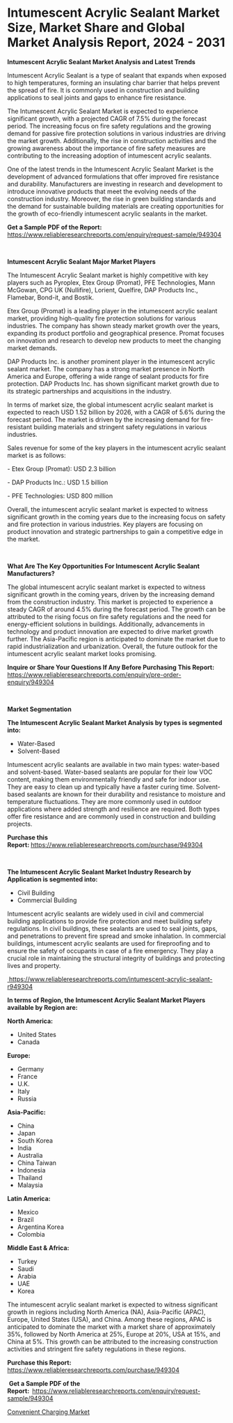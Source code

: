 <p><h1>Intumescent Acrylic Sealant Market Size, Market Share and Global Market Analysis Report, 2024 - 2031</h1></p><p><strong>Intumescent Acrylic Sealant Market Analysis and Latest Trends</strong></p>
<p><p>Intumescent Acrylic Sealant is a type of sealant that expands when exposed to high temperatures, forming an insulating char barrier that helps prevent the spread of fire. It is commonly used in construction and building applications to seal joints and gaps to enhance fire resistance.</p><p>The Intumescent Acrylic Sealant Market is expected to experience significant growth, with a projected CAGR of 7.5% during the forecast period. The increasing focus on fire safety regulations and the growing demand for passive fire protection solutions in various industries are driving the market growth. Additionally, the rise in construction activities and the growing awareness about the importance of fire safety measures are contributing to the increasing adoption of intumescent acrylic sealants.</p><p>One of the latest trends in the Intumescent Acrylic Sealant Market is the development of advanced formulations that offer improved fire resistance and durability. Manufacturers are investing in research and development to introduce innovative products that meet the evolving needs of the construction industry. Moreover, the rise in green building standards and the demand for sustainable building materials are creating opportunities for the growth of eco-friendly intumescent acrylic sealants in the market.</p></p>
<p><strong>Get a Sample PDF of the Report:&nbsp;</strong> <a href="https://www.reliableresearchreports.com/enquiry/request-sample/949304">https://www.reliableresearchreports.com/enquiry/request-sample/949304</a></p>
<p>&nbsp;</p>
<p><strong>Intumescent Acrylic Sealant Major Market Players</strong></p>
<p><p>The Intumescent Acrylic Sealant market is highly competitive with key players such as Pyroplex, Etex Group (Promat), PFE Technologies, Mann McGowan, CPG UK (Nullifire), Lorient, Quelfire, DAP Products Inc., Flamebar, Bond-it, and Bostik. </p><p>Etex Group (Promat) is a leading player in the intumescent acrylic sealant market, providing high-quality fire protection solutions for various industries. The company has shown steady market growth over the years, expanding its product portfolio and geographical presence. Promat focuses on innovation and research to develop new products to meet the changing market demands.</p><p>DAP Products Inc. is another prominent player in the intumescent acrylic sealant market. The company has a strong market presence in North America and Europe, offering a wide range of sealant products for fire protection. DAP Products Inc. has shown significant market growth due to its strategic partnerships and acquisitions in the industry.</p><p>In terms of market size, the global intumescent acrylic sealant market is expected to reach USD 1.52 billion by 2026, with a CAGR of 5.6% during the forecast period. The market is driven by the increasing demand for fire-resistant building materials and stringent safety regulations in various industries.</p><p>Sales revenue for some of the key players in the intumescent acrylic sealant market is as follows:</p><p>- Etex Group (Promat): USD 2.3 billion</p><p>- DAP Products Inc.: USD 1.5 billion</p><p>- PFE Technologies: USD 800 million</p><p>Overall, the intumescent acrylic sealant market is expected to witness significant growth in the coming years due to the increasing focus on safety and fire protection in various industries. Key players are focusing on product innovation and strategic partnerships to gain a competitive edge in the market.</p></p>
<p>&nbsp;</p>
<p><strong>What Are The Key Opportunities For Intumescent Acrylic Sealant Manufacturers?</strong></p>
<p><p>The global intumescent acrylic sealant market is expected to witness significant growth in the coming years, driven by the increasing demand from the construction industry. This market is projected to experience a steady CAGR of around 4.5% during the forecast period. The growth can be attributed to the rising focus on fire safety regulations and the need for energy-efficient solutions in buildings. Additionally, advancements in technology and product innovation are expected to drive market growth further. The Asia-Pacific region is anticipated to dominate the market due to rapid industrialization and urbanization. Overall, the future outlook for the intumescent acrylic sealant market looks promising.</p></p>
<p><strong>Inquire or Share Your Questions If Any Before Purchasing This Report:</strong> <a href="https://www.reliableresearchreports.com/enquiry/pre-order-enquiry/949304">https://www.reliableresearchreports.com/enquiry/pre-order-enquiry/949304</a></p>
<p>&nbsp;</p>
<p><strong>Market Segmentation</strong></p>
<p><strong>The Intumescent Acrylic Sealant Market Analysis by types is segmented into:</strong></p>
<p><ul><li>Water-Based</li><li>Solvent-Based</li></ul></p>
<p><p>Intumescent acrylic sealants are available in two main types: water-based and solvent-based. Water-based sealants are popular for their low VOC content, making them environmentally friendly and safe for indoor use. They are easy to clean up and typically have a faster curing time. Solvent-based sealants are known for their durability and resistance to moisture and temperature fluctuations. They are more commonly used in outdoor applications where added strength and resilience are required. Both types offer fire resistance and are commonly used in construction and building projects.</p></p>
<p><strong>Purchase this Report:&nbsp;</strong><a href="https://www.reliableresearchreports.com/purchase/949304">https://www.reliableresearchreports.com/purchase/949304</a></p>
<p>&nbsp;</p>
<p><strong>The Intumescent Acrylic Sealant Market Industry Research by Application is segmented into:</strong></p>
<p><ul><li>Civil Building</li><li>Commercial Building</li></ul></p>
<p><p>Intumescent acrylic sealants are widely used in civil and commercial building applications to provide fire protection and meet building safety regulations. In civil buildings, these sealants are used to seal joints, gaps, and penetrations to prevent fire spread and smoke inhalation. In commercial buildings, intumescent acrylic sealants are used for fireproofing and to ensure the safety of occupants in case of a fire emergency. They play a crucial role in maintaining the structural integrity of buildings and protecting lives and property.</p></p>
<p><a href="https://www.reliableresearchreports.com/intumescent-acrylic-sealant-r949304">&nbsp;https://www.reliableresearchreports.com/intumescent-acrylic-sealant-r949304</a></p>
<p><strong>In terms of Region, the Intumescent Acrylic Sealant Market Players available by Region are:</strong></p>
<p>
    <p> <strong> North America: </strong>
        <ul>
            <li>United States</li>
            <li>Canada</li>
        </ul>
        </p> 
    <p> <strong> Europe: </strong>
        <ul>
            <li>Germany</li>
            <li>France</li>
            <li>U.K.</li>
            <li>Italy</li>
            <li>Russia</li>
        </ul>
        </p> 
    <p> <strong> Asia-Pacific: </strong>
        <ul>
            <li>China</li>
            <li>Japan</li>
            <li>South Korea</li>
            <li>India</li>
            <li>Australia</li>
            <li>China Taiwan</li>
            <li>Indonesia</li>
            <li>Thailand</li>
            <li>Malaysia</li>
        </ul>
        </p> 
    <p> <strong> Latin America: </strong>
        <ul>
            <li>Mexico</li>
            <li>Brazil</li>
            <li>Argentina Korea</li>
            <li>Colombia</li>
        </ul>
        </p> 
    <p> <strong> Middle East & Africa: </strong>
        <ul>
            <li>Turkey</li>
            <li>Saudi</li>
            <li>Arabia</li>
            <li>UAE</li>
            <li>Korea</li>
        </ul>
    </p>
    </p>
<p><p>The intumescent acrylic sealant market is expected to witness significant growth in regions including North America (NA), Asia-Pacific (APAC), Europe, United States (USA), and China. Among these regions, APAC is anticipated to dominate the market with a market share of approximately 35%, followed by North America at 25%, Europe at 20%, USA at 15%, and China at 5%. This growth can be attributed to the increasing construction activities and stringent fire safety regulations in these regions.</p></p>
<p><strong>Purchase this Report: </strong><a href="https://www.reliableresearchreports.com/purchase/949304">https://www.reliableresearchreports.com/purchase/949304</a></p>
<p>&nbsp;<strong>Get a Sample PDF of the Report:&nbsp;&nbsp;</strong><a href="https://www.reliableresearchreports.com/enquiry/request-sample/949304">https://www.reliableresearchreports.com/enquiry/request-sample/949304</a></p>
<p><strong></strong></p>
<p><p><a href="https://github.com/mahnoor2003/Market-Research-Report-List-5/blob/main/convenient-charging-market.md">Convenient Charging Market</a></p></p>